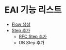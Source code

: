 # EAI 기능 리스트

* [Flow 생성](create_flow.md)
* [Step 추가](add_step.md)
    * [RFC Step 추가](add_rfc_step.md)
    * DB Step 추가
